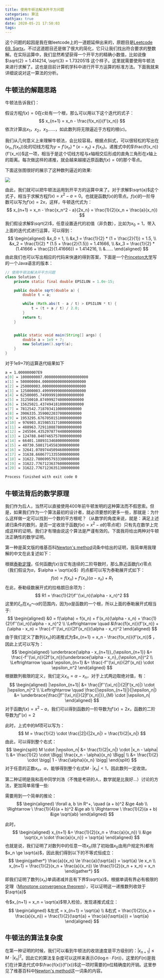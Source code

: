```yaml
---
title: 使用牛顿法解决开平方问题
categories: 算法
mathjax: true
date: 2020-05-21 17:50:03
tags:
---
```





这个问题的起因是我在做leetcode上的一道题延伸出来的，原题目是[Leetcode 69. Sqrtx](https://leetcode-cn.com/problems/sqrtx/)。不过这道题目还是做了很大的简化，它只让我们找出符合要求的整数解。在实际运算中，我们显然希望获得一个开平方的精确小数值，比如说像 $\sqrt{2} = 1.414214, \sqrt{3} = 1.732051$ 这个样子。这里就需要使用牛顿法来进行求解了。这也是目前计算机学科中进行开平方运算的标准方法。下面我就来详细说说对这一算法的分析。



## 牛顿法的解题思路

牛顿法告诉我们：

假设方程$f(x) = 0$在$c$处有一个根，那么可以用以下这个迭代的式子：
$$
x_{n+1} = x_n - \frac{f(x_n)}{f'(x_n)}
$$
依次计算出$x_1$，$x_2$，$x_3$......，如此数列将无限逼近于方程的根($c$)。

我们从几何意义上来理解牛顿法，会比较容易。根据点斜式，可以很轻松的写出在$(x_n, f(x_n))$处的切线方程为$y = f'(x_n) * (x - x_n) + f(x_n)$。递推式中的$\frac{f(x_n)}{f'(x_n)}$这一项，相当于是这个切线方程与$x$轴相交后形成的直角三角形在$x$轴上的距离。每次做这样的递推，就会越来越接近原函数$f(x) = 0$的那个零点。

下面这张图很好的展示了这种数列逼近的效果:

![](https://www.math24.net/wp-content/uploads/2019/04/calc1-newtons-method1b.svg)



由此，我们就可以把牛顿法运用到开平方的运算中来了。对于求解$\sqrt{a}$这个式子，相当于求解方程$f(x) = x^2 - a = 0$。也就是函数$f(x)$的零点。$f(x)$的一阶导数可以写为$f'(x) = 2x$，这样，牛顿迭代式为：
$$
x_{n+1} = x_n - \frac{x_n^2 - a}{2x_n} = \frac{1}{2}(x_n + \frac{a}{x_n})
$$
我们假设求解$\sqrt{2}$，任意设置迭代的初值（非负数），比如为$x_0 = 1$，带入上面的迭代式进行运算，可以得到：
$$
\begin{aligned}
&x_0 = 1, \\
&x_1 = \frac{1}{2} * (1 + \frac{2}{1}) = 1.5, \\
&x_2 = \frac{1}{2} * (1.5 + \frac{2}{1.5}) = 1.41666, \\
&x_3 = \frac{1}{2} * (1.41666 + \frac{2}{1.41666}) = 1.414216, \\
&......
\end{aligned}
$$
由此我们也可以写出相应的代码来快速的得到答案，下面是一个[Princeton大学](https://introcs.cs.princeton.edu/java/13flow/Sqrt.java.html)写的一个Java语言的版本：

```Java
// 使用牛顿法解决开平方问题
class Solution {
    private static final double EPSILON = 1.0e-15;

    public double sqrt(double a) {
        double t = a;

        while (Math.abs(t - a / t) > EPSILON * t) {
            t = (t + a / t) / 2.0;
        }
        return t;
    }


    public static void main(String[] args) {
        double a = 1e9 + 7;
        new Solution().sqrt(a);
    }
}

```

对于1e9+7的运算迭代结果如下

```bash
a = 1.000000007E9
x[0] = 1000000007.00000000000000000000
x[1] = 500000004.00000000000000000000
x[2] = 250000003.00000000000000000000
x[3] = 125000003.49999999000000000000
x[4] = 62500005.74999991000000000000
x[5] = 31250010.87499927400000000000
x[6] = 15625021.43749418100000000000
x[7] = 7812542.71870341100000000000
x[8] = 3906335.35900220370000000000
x[9] = 1953295.67670501510000000000
x[10] = 976903.81598531710000000000
x[11] = 488963.72911088780000000000
x[12] = 245504.43529787744000000000
x[13] = 124788.84074657578000000000
x[14] = 66401.18893134680000000000
x[15] = 40730.58017145583000000000
x[16] = 32641.07897445094600000000
x[17] = 31638.66067713355000000000
x[18] = 31622.78069957933300000000
x[19] = 31622.77671236376000000000
x[20] = 31622.77671236351300000000

Process finished with exit code 0
```



## 牛顿法背后的数学原理

我们作为后人，当然可以直接使用400年前牛顿发明的这种算法而不假思索。但是，如果我们作为一个算法最初的设计者，就必须要想的更多一些，那就是：为什么这样做一定可以找到一个数的平方根呢？（从数学的角度来说，就是：满足上述递归条件的数列，是否一定收敛于函数$f(x) = x^2 - a$的零点呢）只有先在数学上完成这样的证明，我们才有理由说这个算法是严谨有效的。下面我将给出两种对牛顿法正确性的数学证明。

第一种是英文版的维基百科[Newton's method](https://en.wikipedia.org/wiki/Newton%27s_method)词条中给出的证明，我简单用我理解的中文在此复述如下：

根据[泰勒定理](https://en.wikipedia.org/wiki/Taylor%27s_theorem)，任何函数$f(x)$当它有连续的二阶导数时，那么靠近函数$f(x)$零点（我们假设为$\alpha$，$\alpha = \sqrt{a}$）的点都可以写为泰勒展开式如下：
$$
f(\alpha) = f(x_n) + f'(x_n)(\alpha - x_n) + R_1
$$
在此，泰勒级数展开式的拉格朗日余项为：
$$
R1 = \frac{1}{2!}f''(\xi_n)(\alpha - x_n)^2
$$
这里的$\xi_n$在$x_n ～ \alpha$的范围内，因为$\alpha$是函数的一个根，所以上面的泰勒展开式相当于:
$$
\begin{aligned}
&0 = f(\alpha) = f(x_n) + f'(x_n)(\alpha - x_n) + \frac{1}{2!}f''(\xi_n)(\alpha - x_n)^2 \\
\Leftrightarrow \quad &\frac{f(x_n)}{f'(x_n)} + (\alpha - x_n) = \frac{-f''(\xi_n)}{2f'(x_n)}(\alpha - x_n)^2
\end{aligned}
$$
由于我们定义了数列$\lbrace x_n \rbrace$的递推式为$x_{n+1} = x_n - \frac{f(x_n)}{f'(x_n)}$ ，因此上式可以写为：
$$
\begin{aligned}
\underbrace{\alpha - x_{n+1}}_{\epsilon_{n+1}}
 &= \frac{-f''(\xi_n)}{2f'(x_n)}(\underbrace{\alpha - x_n}_{\epsilon_n})^2 \\
\Leftrightarrow \quad \epsilon_{n+1} &= \frac{-f''(\xi_n)}{2f'(x_n)} \cdot \epsilon_n^2
\end{aligned}
$$
根据数列极限的定义，我们定义$\epsilon_n = \alpha - x_n$，对于上式两边取绝对值，有：
$$
\begin{aligned}
|\epsilon_{n+1}| &= \frac{|f''(\xi_n)|}{2|f'(x_n)|} \cdot |\epsilon_n|^2 \\
\Leftrightarrow \quad \frac{|\epsilon_{n+1}|}{|\epsilon_n|} &= \underbrace{\frac{|f''(\xi_n)|}{2|f'(x_n)|}}_{M} \cdot |\epsilon_n|
\end{aligned}
$$
对于函数$f(x) = x^2 - a$，我们可以得到函数的一阶导数为$f'(x) = 2x$，函数的二阶导数为$f''(x) = 2$

此时，上式中的$M$项可以写为：
$$
M = \frac{1}{2} \cdot \frac{|2|}{|2x_n|} = \frac{1}{2|x_n|}
$$
由此，可以得到整个右式：
$$
\begin{split}
M \cdot |\epsilon_n| &= \frac{1}{2|x_n|} \cdot |x_n - \alpha| \\
&= \frac{1}{2} \cdot \Bigg| \frac{x_n - \alpha}{x_n} \Bigg| \\
&= \frac{1}{2} \cdot \bigg| 1 - \frac{\alpha}{x_n} \bigg| 
\end{split}
$$
对于任意的正数$x_n$，$\alpha$，能够得到整个右式$M \cdot |\epsilon_n| < 1$，因此数列一定收敛。



第二种证明是我和高中同学刘浩（不愧是考研的人，数学就是比我好...）讨论的方法，更加简单易懂一些:

需要用到一个简单的推论：
$$
\begin{aligned}
\forall a, b \in R^+, \quad (a + b)^2 &\ge 4ab \\
\Rightarrow \ \frac{1}{4}(a + b)^2 &\ge ab \\
\Rightarrow \ \frac{1}{2}(a + b) &\ge \sqrt{ab}
\end{aligned}
$$


此时，
$$
\begin{aligned}
x_{n+1} &= \frac{1}{2}(x_n + \frac{a}{x_n}) \\
&\ge \sqrt{x_n \cdot \frac{a}{x_n}} = \sqrt{a}
\end{aligned}
$$
也就是说，我们证明了对数列中的任意一项$x_n$(除了初始值$x_0$由用户规定外)都有$x_n \ge \sqrt{a}$，因此我们得到以下的不等式恒成立：
$$
\begin{gather*}
\frac{a}{x_n} \le \frac{a}{\sqrt{a}} = \sqrt{a} \le x_n \\
x_{n+1} = \frac{1}{2}(x_n + \frac{a}{x_n}) \le \frac{1}{2}(x_n + x_n) = x_n
\end{gather*}
$$
即我们证明了数列$\lbrace x_n \rbrace$单调递减并且有下界$\sqrt{a}$，根据单调有界必有极限的定理（[Monotone convergence theorem](https://en.wikipedia.org/wiki/Monotone_convergence_theorem)），可以证明这一递推数列收敛于$\sqrt{a}$

令$x_{n+1} = x_n = \sqrt{a}$带入检验，发现递推式成立：
$$
\begin{aligned}
&左式 = x_{n+1} = \sqrt{a} \\
&右式 = \frac{1}{2}(x_n + \frac{a}{x_n}) = \frac{1}{2}(\sqrt{a} + \frac{a}{\sqrt{a}}) = \sqrt{a}
\end{aligned}
$$


## 牛顿法的算法复杂度

在第一种证明的时候，我们可以看到牛顿法的收敛速度是平方级别的：$|\epsilon_{n+1}| \le M \cdot |\epsilon_n|^2$。因此它的算法复杂度可以这样来表示$O(\log{n} \cdot F(n))$，这里的$F(n)$是我们在计算迭代式中$\frac{f(x)}{f'(x)}$这一项时需要的n位精确度的开销。这里参见了维基百科中[Newton's method]([http://en.citizendium.org/wiki/Newton%27s_method#Computational_complexity](http://en.citizendium.org/wiki/Newton's_method#Computational_complexity))这一词条的内容。



